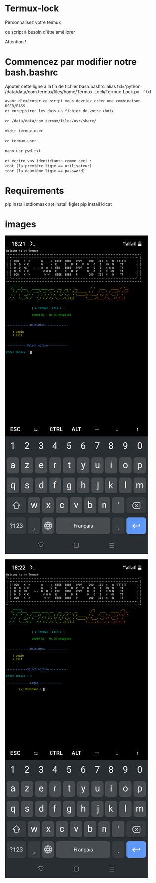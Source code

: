 # Termux-lock
Personnalisez votre termux 

ce script à besoin d'être améliorer

Attention !

# Commencez par modifier notre bash.bashrc 

   Ajouter cette ligne a la fin de fichier bash.bashrc:
alias txl='python /data/data/com.termux/files/home/Termux-Lock/Termux-Lock.py -l'
txl
   
   

    avant d'exécuter ce script vous devriez créer une combinaison USER/PASS 
    et enregistrer les dans un fichier de votre choix 
    
    cd /data/data/com.termux/files/usr/share/
    
    mkdir termux-user
    
    cd termux-user
    
    nano usr_pwd.txt

    et écrire vos identifiants comme ceci :
    root (la première ligne == utilisateur)
    toor (la deuxième ligne == password)
# Requirements 

pip install stdiomask
apt install figlet
pip install lolcat


# images
![termux lock in action](https://github.com/Dkwebpoint/Termux-lock/blob/0c740c6b0c3a90f1a5e88492d64661afdb56a372/Screenshot_20230702-182130.png)

![termux lock in action](https://github.com/Dkwebpoint/Termux-lock/blob/9f514f0aaff4398e8be08dbd5ca37c90e423ef3c/Screenshot_20230702-182204.png)
